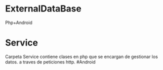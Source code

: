 # ExternalDataBase
Php+Android
# Service
Carpeta Service contiene clases en php que se encargan de gestionar los datos. a traves de peticiones  http.
#Android


